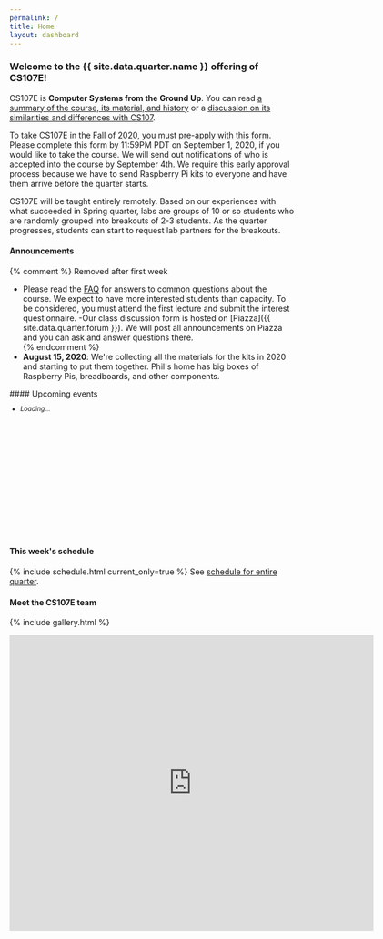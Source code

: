 ```yaml
---
permalink: /
title: Home
layout: dashboard
---
```


### Welcome to the {{ site.data.quarter.name }} offering of CS107E!

CS107E is __Computer Systems from the Ground Up__. You can read [a summary of the course, its material, and history](/about/)
or a [discussion on its similarities and differences with CS107](http://cs107e.stanford.edu).

To take CS107E in the Fall of 2020, you must [pre-apply with this form](https://forms.gle/SwzXd6LcmHq65HSx6).
Please complete this form by 11:59PM PDT on September 1, 2020, if you would like to take the course. We will send out 
notifications of who is accepted into the course by September 4th. We require this early approval process because
we have to send Raspberry Pi kits to everyone and have them arrive before the quarter starts.

CS107E will be taught entirely remotely. Based on our experiences with what succeeded in Spring quarter, labs are 
groups of 10 or so students who are randomly grouped into breakouts of 2-3 students. As the quarter progresses,
students can start to request lab partners for the breakouts.

<div class="row">
<div class="col-xs-5" markdown="1">

#### Announcements
{% comment %} Removed after first week
- Please read the [FAQ](http://cs107e.stanford.edu) for answers to common questions about the course. We expect to have more interested students than capacity. To be considered, you must attend the first lecture and submit the interest questionnaire.
-Our class discussion form is hosted on [Piazza]({{ site.data.quarter.forum }}). We will post all announcements on Piazza and you can ask and answer questions there.   
{% endcomment %}
- __August 15, 2020__: We're collecting all the materials for the kits in 2020 and starting to put them together. Phil's home has big boxes of Raspberry Pis, breadboards, and other components.


</div>
<div class="col-xs-7" markdown="1">
#### Upcoming events
<div id ="upcoming" class="list-group" style="font-size:80%;overflow:auto; height:240px;" >
<ul><li class="list-group-item"><i>Loading...</i></li></ul>     
</div>
</div>
</div>

#### This week's schedule
{% include schedule.html current_only=true %}
See [schedule for entire quarter](/schedule/).


#### Meet the CS107E team
{% include gallery.html %}

<iframe src="https://docs.google.com/forms/d/e/1FAIpQLSdBpyHM3qfbxmkqtXfjLDHyoIucF2K-4xtjehzIqUE3NUkBZg/viewform?embedded=true" width="640" height="519" frameborder="0" marginheight="0" marginwidth="0">Loading...</iframe>



<script src="https://ajax.googleapis.com/ajax/libs/jquery/3.2.1/jquery.min.js"></script>
<script src="/_assets/gcal.js"></script>
